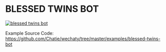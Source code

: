 # BLESSED TWINS BOT

[![blessed twins bot](https://chatie.github.io/wechaty/images/blessed-twins-bot.png)](https://asciinema.org/a/177857)

Example Source Code: <https://github.com/Chatie/wechaty/tree/master/examples/blessed-twins-bot>


